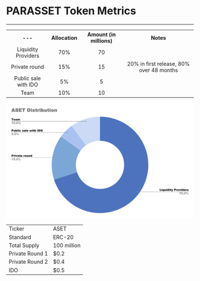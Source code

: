 # PARASSET Token Metrics

---

<table>
    <tr>
        <th>---</th>
        <th>Allocation</th>
        <th>Amount (in millions)</th>
        <th>Notes</th>
    </tr>
    <tr align="center">
        <td>Liquidity Providers</td>
        <td>70%</td>
        <td>70</td>
        <td></td>
    </tr>
    <tr align="center">
        <td>Private round</td>
        <td>15%</td>
        <td>15</td>
        <td>20% in first release, 80% over 48 months</td>
    </tr>
    <tr align="center">
        <td>Public sale with IDO</td>
        <td>5%</td>
        <td>5</td>
        <td></td>
    </tr>
    <tr align="center">
        <td>Team</td>
        <td>10%</td>
        <td>10</td>
        <td></td>
    </tr>
</table>
     

![](https://github.com/Parasset/Parasset-Gitbook/blob/main/image/parasset_tokenomics.png)
    

<table>
    <tr>
        <td>Ticker</td>
        <td>ASET</td>
    </tr>
    <tr>
        <td>Standard</td>
        <td>ERC-20</td>
    </tr>
    <tr>
        <td>Total Supply</td>
        <td>100 million</td>
    </tr>
    <tr>
        <td>Private Round 1</td>
        <td>$0.2</td>
    </tr>
    <tr>
        <td>Private Round 2</td>
        <td>$0.4</td>
    </tr>
    <tr>
        <td>IDO</td>
        <td>$0.5</td>
    </tr>
</table>

